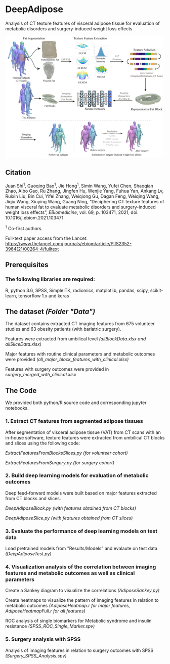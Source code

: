 # DeepAdipose
Analysis of CT texture features of visceral adipose tissue for evaluation of metabolic disorders and surgery-induced weight loss effects

![](/diagram.png)

## Citation

Juan Shi<sup>1</sup>, Guoqing Bao<sup>1</sup>, Jie Hong<sup>1</sup>, Simin Wang, Yufei Chen, Shaoqian Zhao, Aibo Gao, Ru Zhang, Jingfen Hu, Wenjie Yang, Fuhua Yan, Ankang Lv, Ruixin Liu, Bin Cui, Yifei Zhang, Weiqiong Gu, Dagan Feng, Weiqing Wang, Jiqiu Wang, Xiuying Wang, Guang Ning, “Deciphering CT texture features of human visceral fat to evaluate metabolic disorders and surgery-induced weight loss effects”, _EBiomedicine_, vol. 69, p. 103471, 2021, doi: 10.1016/j.ebiom.2021.103471.

<sup>1</sup> Co-first authors.

Full-text paper access from the Lancet: https://www.thelancet.com/journals/ebiom/article/PIIS2352-3964(21)00264-4/fulltext


## Prerequisites

### The following libraries are required:

R, python 3.6, SPSS, SimpleITK, radiomics, matplotlib, pandas, scipy, scikit-learn, tensorflow 1.x and keras

## The dataset _(Folder "Data")_

The dataset contains extracted CT imaging features from 675 volunteer studies and 63 obesity patients (with bariatric surgery).

Features were extracted from umbilical level _(allBlockData.xlsx and allSliceData.xlsx)_

Major features with routine clinical parameters and metabolic outcomes were provided _(all_major_block_features_with_clinical.xlsx)_

Features with surgery outcomes were provided in _surgery_merged_with_clinical.xlsx_

## The Code

We provided both python/R source code and corresponding jupyter notebooks.

### 1. Extract CT features from segmented adipose tissues

After segmentation of visceral adipose tissue (VAT) from CT scans with an in-house software, texture features were extracted from umbilical CT blocks and slices using the following code:

_ExtractFeaturesFromBlocksSlices.py (for volunteer cohort)_

_ExtractFeaturesFromSurgery.py (for surgery cohort)_

### 2. Build deep learning models for evaluation of metabolic outcomes

Deep feed-forward models were built based on major features extracted from CT blocks and slices.

_DeepAdiposeBlock.py (with features obtained from CT blocks)_

_DeepAdiposeSlice.py (with features obtained from CT slices)_

### 3. Evaluate the performance of deep learning models on test data

Load pretrained models from "Results/Models" and evalaute on test data _(DeepAdiposeTest.py)_

### 4. Visualization analysis of the correlation between imaging features and metabolic outcomes as well as clinical parameters

Create a Sankey diagram to visualize the correlations _(AdiposeSankey.py)_

Create heatmaps to visualize the pattern of imaging features in relation to metabolic outcomes _(AdiposeHeatmap.r for major features, AdiposeHeatmapFull.r for all features)_

ROC analysis of single biomarkers for Metabolic syndrome and insulin resistance _(SPSS_ROC_Single_Marker.spv)_

### 5. Surgery analysis with SPSS

Analysis of imaging features in relation to surgery outcomes with SPSS _(Surgery_SPSS_Analysis.spv)_
